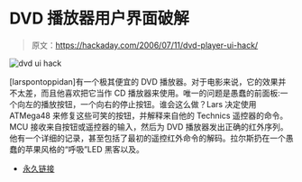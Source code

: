 # DVD 播放器用户界面破解

> 原文：<https://hackaday.com/2006/07/11/dvd-player-ui-hack/>

![dvd ui hack](img/966d4f9923547a52f477ffcabf2aacbb.png)

[larspontoppidan]有一个极其便宜的 DVD 播放器。对于电影来说，它的效果并不太差，而且他喜欢把它当作 CD 播放器来使用。唯一的问题是愚蠢的前面板:一个向左的播放按钮，一个向右的停止按钮。谁会这么做？Lars 决定使用 ATMega48 来修复这些可笑的按钮，并解释来自他的 Technics 遥控器的命令。MCU 接收来自按钮或遥控器的输入，然后为 DVD 播放器发出正确的红外序列。他有一个详细的记录，甚至包括了最初的遥控红外命令的解码。拉尔斯扔在一个愚蠢的苹果风格的“呼吸”LED 黑客以及。

*   [永久链接](http://pontoppidan.info/lars/index.php?proj=dvd_ui_hack)